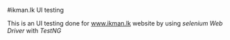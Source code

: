 #ikman.lk UI testing

This is an UI testing done for www.ikman.lk website by using *selenium Web Driver* with *TestNG*